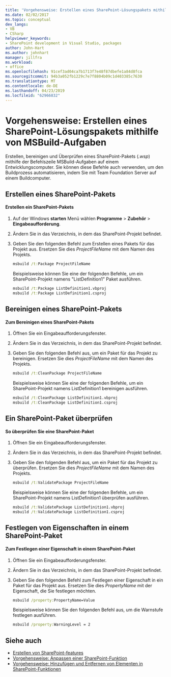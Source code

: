```yaml
---
title: 'Vorgehensweise: Erstellen eines SharePoint-Lösungspakets mithilfe von MSBuild-Aufgaben | Microsoft-Dokumentation'
ms.date: 02/02/2017
ms.topic: conceptual
dev_langs:
- VB
- CSharp
helpviewer_keywords:
- SharePoint development in Visual Studio, packages
author: John-Hart
ms.author: johnhart
manager: jillfra
ms.workload:
- office
ms.openlocfilehash: 91cef3ad04ca7b1713f7e48f87dbefe1a84d8fca
ms.sourcegitcommit: 94b3a052fb1229c7e7f8804b09c1d403385c7630
ms.translationtype: MT
ms.contentlocale: de-DE
ms.lasthandoff: 04/23/2019
ms.locfileid: "62966832"
---
```

# <a name="how-to-create-a-sharepoint-solution-package-by-using-msbuild-tasks"></a>Vorgehensweise: Erstellen eines SharePoint-Lösungspakets mithilfe von MSBuild-Aufgaben
  Erstellen, bereinigen und Überprüfen eines SharePoint-Pakets (*.wsp*) mithilfe der Befehlszeile MSBuild-Aufgaben auf einem Entwicklungscomputer. Sie können diese Befehle auch verwenden, um den Buildprozess automatisieren, indem Sie mit Team Foundation Server auf einem Buildcomputer.

## <a name="build-a-sharepoint-package"></a>Erstellen eines SharePoint-Pakets

#### <a name="to-build-a-sharepoint-package"></a>Erstellen ein SharePoint-Pakets

1. Auf der Windows **starten** Menü wählen **Programme** > **Zubehör** > **Eingabeaufforderung**.

2. Ändern Sie in das Verzeichnis, in dem das SharePoint-Projekt befindet.

3. Geben Sie den folgenden Befehl zum Erstellen eines Pakets für das Projekt aus. Ersetzen Sie dies *ProjectFileName* mit dem Namen des Projekts.

    ```cmd
    msbuild /t:Package ProjectFileName
    ```

     Beispielsweise können Sie eine der folgenden Befehle, um ein SharePoint-Projekt namens "ListDefinition1" Paket ausführen.

    ```cmd
    msbuild /t:Package ListDefinition1.vbproj
    msbuild /t:Package ListDefinition1.csproj
    ```

## <a name="clean-a-sharepoint-package"></a>Bereinigen eines SharePoint-Pakets

#### <a name="to-clean-a-sharepoint-package"></a>Zum Bereinigen eines SharePoint-Pakets

1. Öffnen Sie ein Eingabeaufforderungsfenster.

2. Ändern Sie in das Verzeichnis, in dem das SharePoint-Projekt befindet.

3. Geben Sie den folgenden Befehl aus, um ein Paket für das Projekt zu bereinigen. Ersetzen Sie dies *ProjectFileName* mit dem Namen des Projekts.

    ```cmd
    msbuild /t:CleanPackage ProjectFileName
    ```

     Beispielsweise können Sie eine der folgenden Befehle, um ein SharePoint-Projekt namens ListDefinition1 bereinigen ausführen.

    ```cmd
    msbuild /t:CleanPackage ListDefinition1.vbproj
    msbuild /t:CleanPackage ListDefinition1.csproj
    ```

## <a name="validate-a-sharepoint-package"></a>Ein SharePoint-Paket überprüfen

#### <a name="to-validate-a-sharepoint-package"></a>So überprüfen Sie eine SharePoint-Paket

1. Öffnen Sie ein Eingabeaufforderungsfenster.

2. Ändern Sie in das Verzeichnis, in dem das SharePoint-Projekt befindet.

3. Geben Sie den folgenden Befehl aus, um ein Paket für das Projekt zu überprüfen. Ersetzen Sie dies *ProjectFileName* mit dem Namen des Projekts.

    ```cmd
    msbuild /t:ValidatePackage ProjectFileName
    ```

     Beispielsweise können Sie eine der folgenden Befehle, um ein SharePoint-Projekt namens ListDefinition1 überprüfen ausführen.

    ```cmd
    msbuild /t:ValidatePackage ListDefinition1.vbproj
    msbuild /t:ValidatePackage ListDefinition1.csproj
    ```

## <a name="set-properties-in-a-sharepoint-package"></a>Festlegen von Eigenschaften in einem SharePoint-Paket

#### <a name="to-set-a-property-in-a-sharepoint-package"></a>Zum Festlegen einer Eigenschaft in einem SharePoint-Paket

1. Öffnen Sie ein Eingabeaufforderungsfenster.

2. Ändern Sie in das Verzeichnis, in dem das SharePoint-Projekt befindet.

3. Geben Sie den folgenden Befehl zum Festlegen einer Eigenschaft in ein Paket für das Projekt aus. Ersetzen Sie dies *PropertyName* mit der Eigenschaft, die Sie festlegen möchten.

    ```cmd
    msbuild /property:PropertyName=Value
    ```

     Beispielsweise können Sie den folgenden Befehl aus, um die Warnstufe festlegen ausführen.

    ```cmd
    msbuild /property:WarningLevel = 2
    ```

## <a name="see-also"></a>Siehe auch
- [Erstellen von SharePoint-features](../sharepoint/creating-sharepoint-features.md)
- [Vorgehensweise: Anpassen einer SharePoint-Funktion](../sharepoint/how-to-customize-a-sharepoint-feature.md)
- [Vorgehensweise: Hinzufügen und Entfernen von Elementen in SharePoint-Funktionen](../sharepoint/how-to-add-and-remove-items-to-sharepoint-features.md)
